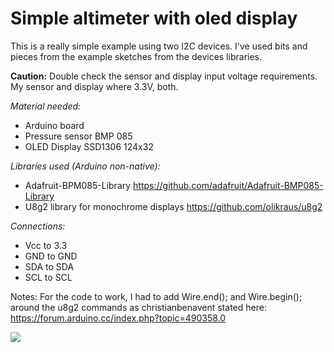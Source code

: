 # Simple altimeter with oled display

This is a really simple example using two I2C devices. I've used bits and pieces from the example sketches from the devices libraries. 

**Caution:** Double check the sensor and display input voltage requirements.  My sensor and display where 3.3V, both.

_Material needed:_

- Arduino board
- Pressure sensor BMP 085
- OLED Display SSD1306 124x32

_Libraries used (Arduino non-native):_

- Adafruit-BPM085-Library https://github.com/adafruit/Adafruit-BMP085-Library
- U8g2 library for monochrome displays https://github.com/olikraus/u8g2

_Connections:_
- Vcc to 3.3
- GND to GND
- SDA to SDA
- SCL to SCL

Notes:
For the code to work, I had to add Wire.end(); and Wire.begin(); around the u8g2 commands as christianbenavent stated here:  https://forum.arduino.cc/index.php?topic=490358.0

![](https://github.com/LCLLajas/Simple-altimeter-with-oled-display/blob/master/Connections%201000.jpg)
